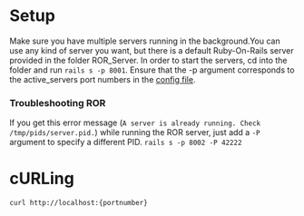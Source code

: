 # Setup
Make sure you have multiple servers running in the background.You can use any kind of server you want, but there is a default Ruby-On-Rails server provided in the folder ROR_Server. In order to start the servers, cd into the folder and run `rails s -p 8001`. Ensure that the -p argument corresponds to the active_servers port numbers in the [config file](https://github.com/JinBean/Load-Balancer-Implementation/blob/master/config.py).

### Troubleshooting ROR
If you get this error message (`A server is already running. Check /tmp/pids/server.pid.`) while running the ROR server, just add a `-P` argument to specify a different PID. `rails s -p 8002 -P 42222`


# cURLing
`curl http://localhost:{portnumber}`
